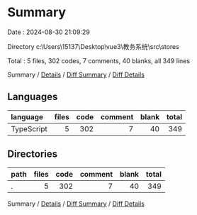 # Summary

Date : 2024-08-30 21:09:29

Directory c:\\Users\\15137\\Desktop\\vue3\\教务系统\\src\\stores

Total : 5 files,  302 codes, 7 comments, 40 blanks, all 349 lines

Summary / [Details](details.md) / [Diff Summary](diff.md) / [Diff Details](diff-details.md)

## Languages
| language | files | code | comment | blank | total |
| :--- | ---: | ---: | ---: | ---: | ---: |
| TypeScript | 5 | 302 | 7 | 40 | 349 |

## Directories
| path | files | code | comment | blank | total |
| :--- | ---: | ---: | ---: | ---: | ---: |
| . | 5 | 302 | 7 | 40 | 349 |

Summary / [Details](details.md) / [Diff Summary](diff.md) / [Diff Details](diff-details.md)